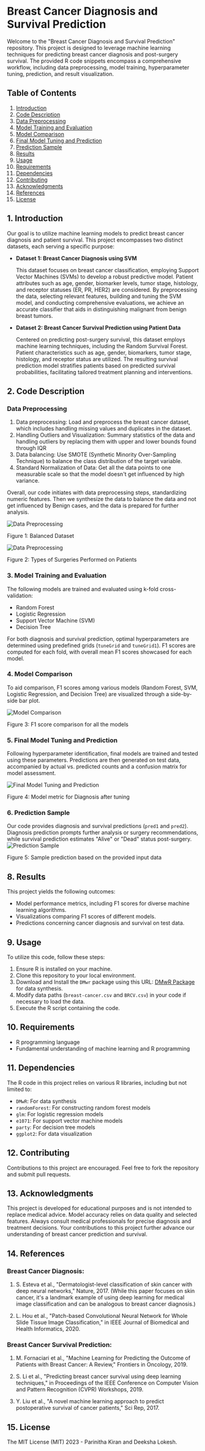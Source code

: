 # Breast Cancer Diagnosis and Survival Prediction

Welcome to the "Breast Cancer Diagnosis and Survival Prediction" repository. This project is designed to leverage machine learning techniques for predicting breast cancer diagnosis and post-surgery survival. The provided R code snippets encompass a comprehensive workflow, including data preprocessing, model training, hyperparameter tuning, prediction, and result visualization.

## Table of Contents

1. [Introduction](#introduction)
2. [Code Description](#code-description)
3. [Data Preprocessing](#data-preprocessing)
4. [Model Training and Evaluation](#model-training-and-evaluation)
5. [Model Comparison](#model-comparison)
6. [Final Model Tuning and Prediction](#final-model-tuning-and-prediction)
7. [Prediction Sample](#integration)
8. [Results](#results)
9. [Usage](#usage)
10. [Requirements](#requirements)
11. [Dependencies](#dependencies)
12. [Contributing](#contributing)
13. [Acknowledgments](#acknowledgments)
14. [References](#references)
15. [License](#license)

## 1. Introduction

Our goal is to utilize machine learning models to predict breast cancer diagnosis and patient survival. This project encompasses two distinct datasets, each serving a specific purpose:

- **Dataset 1: Breast Cancer Diagnosis using SVM**

   This dataset focuses on breast cancer classification, employing Support Vector Machines (SVMs) to develop a robust predictive model. Patient attributes such as age, gender, biomarker levels, tumor stage, histology, and receptor statuses (ER, PR, HER2) are considered. By preprocessing the data, selecting relevant features, building and tuning the SVM model, and conducting comprehensive evaluations, we achieve an accurate classifier that aids in distinguishing malignant from benign breast tumors.

- **Dataset 2: Breast Cancer Survival Prediction using Patient Data**

   Centered on predicting post-surgery survival, this dataset employs machine learning techniques, including the Random Survival Forest. Patient characteristics such as age, gender, biomarkers, tumor stage, histology, and receptor status are utilized. The resulting survival prediction model stratifies patients based on predicted survival probabilities, facilitating tailored treatment planning and interventions.

## 2. Code Description

### Data Preprocessing

1. Data preprocessing: Load and preprocess the breast cancer dataset, which includes handling missing values and duplicates in the dataset.
2. Handling Outliers and Visualization: Summary statistics of the data and handling outliers by replacing them with upper and lower bounds found through IQR
3. Data balancing: Use SMOTE (Synthetic Minority Over-Sampling Technique) to balance the class distribution of the target variable.
4. Standard Normalization of Data: Get all the data points to one measurable scale so that the model doesn't get influenced by high variance.

Overall, our code initiates with data preprocessing steps, standardizing numeric features. Then we synthesize the data to balance the data and not get influenced by Benign cases, and the data is prepared for further analysis.

![Data Preprocessing](https://github.com/ACM40960/project-parinithakiran/blob/main/image1.png)

Figure 1: Balanced Dataset 

![Data Preprocessing](https://github.com/ACM40960/project-parinithakiran/blob/main/image4.png)

Figure 2: Types of Surgeries Performed on Patients

### 3. Model Training and Evaluation

The following models are trained and evaluated using k-fold cross-validation:

- Random Forest
- Logistic Regression
- Support Vector Machine (SVM)
- Decision Tree

For both diagnosis and survival prediction, optimal hyperparameters are determined using predefined grids (`tuneGrid` and `tuneGrid1`). F1 scores are computed for each fold, with overall mean F1 scores showcased for each model.

### 4. Model Comparison

To aid comparison, F1 scores among various models (Random Forest, SVM, Logistic Regression, and Decision Tree) are visualized through a side-by-side bar plot.

![Model Comparison](https://github.com/ACM40960/project-parinithakiran/blob/main/image2.png)

Figure 3: F1 score comparison for all the models 

### 5. Final Model Tuning and Prediction

Following hyperparameter identification, final models are trained and tested using these parameters. Predictions are then generated on test data, accompanied by actual vs. predicted counts and a confusion matrix for model assessment.

![Final Model Tuning and Prediction](https://github.com/ACM40960/project-parinithakiran/blob/main/image3.png)

Figure 4: Model metric for Diagnosis after tuning
  
### 6. Prediction Sample

Our code provides diagnosis and survival predictions (`pred1` and `pred2`). Diagnosis prediction prompts further analysis or surgery recommendations, while survival prediction estimates "Alive" or "Dead" status post-surgery.
![Prediction Sample](https://github.com/ACM40960/project-parinithakiran/blob/main/image5.jpg)

Figure 5: Sample prediction based on the provided input data

## 8. Results

This project yields the following outcomes:

- Model performance metrics, including F1 scores for diverse machine learning algorithms.
- Visualizations comparing F1 scores of different models.
- Predictions concerning cancer diagnosis and survival on test data.

## 9. Usage

To utilize this code, follow these steps:

1. Ensure R is installed on your machine.
2. Clone this repository to your local environment.
3. Download and Install the `DMwr` package using this URL: [DMwR Package](https://cran.r-project.org/src/contrib/Archive/DMwR/DMwR_0.4.1.tar.gz) for data synthesis.
4. Modify data paths (`breast-cancer.csv` and `BRCV.csv`) in your code if necessary to load the data.
5. Execute the R script containing the code.

## 10. Requirements

- R programming language
- Fundamental understanding of machine learning and R programming

## 11. Dependencies

The R code in this project relies on various R libraries, including but not limited to:

- `DMwR`: For data synthesis
- `randomForest`: For constructing random forest models
- `glm`: For logistic regression models
- `e1071`: For support vector machine models
- `party`: For decision tree models
- `ggplot2`: For data visualization

## 12. Contributing

Contributions to this project are encouraged. Feel free to fork the repository and submit pull requests.

## 13. Acknowledgments

This project is developed for educational purposes and is not intended to replace medical advice. Model accuracy relies on data quality and selected features. Always consult medical professionals for precise diagnosis and treatment decisions. Your contributions to this project further advance our understanding of breast cancer prediction and survival.

## 14. References

### Breast Cancer Diagnosis:

1. S. Esteva et al., "Dermatologist-level classification of skin cancer with deep neural networks," Nature, 2017. (While this paper focuses on skin cancer, it's a landmark example of using deep learning for medical image classification and can be analogous to breast cancer diagnosis.)

2. L. Hou et al., "Patch-based Convolutional Neural Network for Whole Slide Tissue Image Classification," in IEEE Journal of Biomedical and Health Informatics, 2020.

### Breast Cancer Survival Prediction:

1. M. Fornaciari et al., "Machine Learning for Predicting the Outcome of Patients with Breast Cancer: A Review," Frontiers in Oncology, 2019.

2. S. Li et al., "Predicting breast cancer survival using deep learning techniques," in Proceedings of the IEEE Conference on Computer Vision and Pattern Recognition (CVPR) Workshops, 2019.

3. Y. Liu et al., "A novel machine learning approach to predict postoperative survival of cancer patients," Sci Rep, 2017.

## 15. License

The MIT License (MIT) 2023 - Parinitha Kiran and Deeksha Lokesh.
